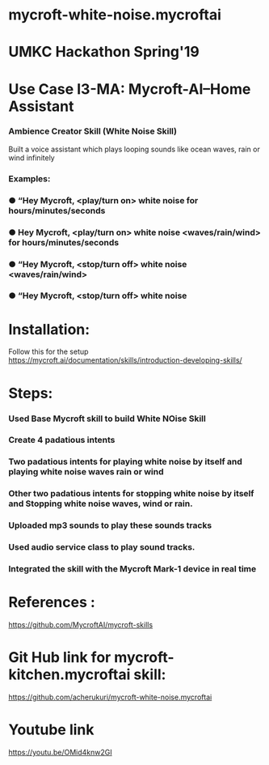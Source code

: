 # mycroft-white-noise.mycroftai

# UMKC Hackathon Spring'19
# Use Case I3-MA: Mycroft-AI–Home Assistant
### Ambience Creator Skill (White Noise Skill)
Built a voice assistant which plays looping sounds like ocean waves, rain or wind infinitely
### Examples:
### ● “Hey Mycroft, <play/turn on> white noise for <n> hours/minutes/seconds
### ● Hey  Mycroft,  <play/turn  on>  white  noise  <waves/rain/wind>  for  <n> hours/minutes/seconds
### ● “Hey Mycroft, <stop/turn off> white noise <waves/rain/wind>
### ● “Hey Mycroft, <stop/turn off> white noise 

# Installation: 
Follow this for the setup https://mycroft.ai/documentation/skills/introduction-developing-skills/

# Steps:
### Used Base Mycroft skill to build White NOise Skill
### Create 4 padatious intents
### Two padatious intents for playing white noise by itself and playing white noise waves rain or wind
### Other two padatious intents for stopping white noise by itself and Stopping white noise waves, wind or rain.
### Uploaded mp3 sounds to play these sounds tracks
### Used audio service class to play sound tracks.
### Integrated the skill with the Mycroft Mark-1 device in real time

# References : 
https://github.com/MycroftAI/mycroft-skills

# Git Hub link for mycroft-kitchen.mycroftai skill:
https://github.com/acherukuri/mycroft-white-noise.mycroftai

# Youtube link
https://youtu.be/OMid4knw2GI
